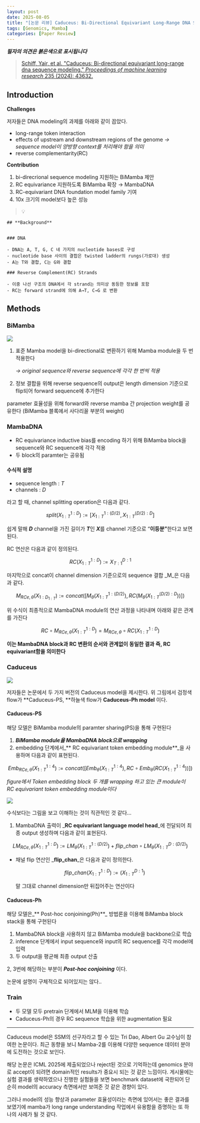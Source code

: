 ```yaml
---
layout: post
date: 2025-08-05
title: "[논문 리뷰] Caduceus: Bi-Directional Equivariant Long-Range DNA Sequence Modeling"
tags: [Genomics, Mamba]
categories: [Paper Review]
---
```


<span class="notion-red">_**필자의 의견은 붉은색으로 표시됩니다**_</span>


> [Schiff, Yair, et al. "Caduceus: Bi-directional equivariant long-range dna sequence modeling." ](https://pmc.ncbi.nlm.nih.gov/articles/PMC12189541/)[_Proceedings of machine learning research_](https://pmc.ncbi.nlm.nih.gov/articles/PMC12189541/)[ 235 (2024): 43632.](https://pmc.ncbi.nlm.nih.gov/articles/PMC12189541/)



## Introduction


**Challenges**


저자들은 DNA modeling의 과제를 아래와 같이 꼽았다.

- long-range token interaction
- effects of upstream and downstream regions of the genome 
_→ sequence model이 양방향 context를 처리해야 함을 의미_
- reverse complementarity(RC)

**Contribution**

1. bi-direcrional sequence modeling 지원하는 BiMamba 제안
1. RC equivariance 지원하도록 BiMamba 확장 → MambaDNA
1. RC-equivariant DNA foundation model family 기여
1. 10x 크기의 model보다 높은 성능

> 💡 


	## **Background**


	### DNA

	- DNA는 A, T, G, C 네 가지의 nucleotide bases로 구성
	- nucleotide base 사이의 결합은 twisted ladder의 rungs(가로대) 생성
	- A는 T와 결합, C는 G와 결합

	### Reverse Complement(RC) Strands

	- 이중 나선 구조의 DNA에서 각 strand는 의미상 동등한 정보를 포함
	- RC는 forward strand에 의해 A→T, C→G 로 변환


## Methods



### BiMamba


![](https://prod-files-secure.s3.us-west-2.amazonaws.com/542b861c-36a8-4051-84e5-8804b6728dba/2c247d59-7815-4980-99f0-8f0d21f445a7/image.png?X-Amz-Algorithm=AWS4-HMAC-SHA256&X-Amz-Content-Sha256=UNSIGNED-PAYLOAD&X-Amz-Credential=ASIAZI2LB466X2KLW7LQ%2F20250825%2Fus-west-2%2Fs3%2Faws4_request&X-Amz-Date=20250825T180119Z&X-Amz-Expires=3600&X-Amz-Security-Token=IQoJb3JpZ2luX2VjEAkaCXVzLXdlc3QtMiJHMEUCIDLrFf9AO0XDSQsQxIqJRGTOUdzFPmxl3xpxgUiy6rxLAiEA8MimV443LQQB0Z8SCmFQ8EULnwmXrDbgswEGocyvfZwq%2FwMIYhAAGgw2Mzc0MjMxODM4MDUiDI0BKCPhtya1poP1wircA1VoYtLBD27NQUCYKtqfQ8IWVy%2FzqXqv1b4GSu30lrYzJAp412SztBsXmh1sv0UOalZ8EkYs2YwJmxudVFARDvNG2qy0V4MUUoYd3tvWvvjDxaCFWeI3y%2B48%2BCoumIBNtyuy%2FJcmmM09Tr0O8eBblavdY3siApd2HKEafo1ta0sVAIX1tLMDW5N5D%2ByavJYXGFFkkDY9TD7fG5pwihwjS2gB%2F35SEpl82oih0reVaYDIiDNpIzormOAth2sd0dzxLbqmwz2O1TIJ3C6DBdc%2B4aQTf%2FMzMzw%2FBp6%2F3jVZipZdIlE%2FTf0v0Fj6GGArGTzQ3g5qP5958fHdaHcwrJM2J3GCzbZImwhTXf6FaIDJi4%2BVfemTQjYGfYzZzrDhba5FV8mhH6pnDO2aExTzanpInO2R7Op9JsGuGEL9x8k9M0AP5jfEi9w2XXgUui%2BOcvmouqg5YedO5eUkuvW6qeRnHBdFyFUOtfnmHtxToH1HomGC%2FUC0K9oGxOa0tKqQkia0T5zVE6EtE5UhzXOrczt5HdsoBWqzH5IpML6HidlOAuQhjo47a3x4yBZ7y0fLblyshgahNFIzX8Wz7JluORRqdWU19uCGnAGBaZ0mSuvCUJuQ9EUS3yRPhoF1Phs8MKCossUGOqUBl3p9EO9cwg%2F83N9h0INgchUx2x%2FaXlBRS0thWKWGwnresDs%2F4u8%2FIZMcDt6zp9a001c0BUTi%2BKWMV9zxNDSNuA6OKgR%2BOg483WBaXlyPphBKEE98mQACM4Ogwqq%2FHcgllB7iEbBk%2B3gskfyM0tNcUj8CJGpgPOMYan6xTIRbdvVdreVkC6SbeMhPbti7qO9RdV64ArlvkMhDZL9%2F2VBLiKcM%2F7fU&X-Amz-Signature=15f4f47c26f413a9bb83bf4ef7baf2a8cc3259fc88cc37dc2d315190c3caef54&X-Amz-SignedHeaders=host&x-amz-checksum-mode=ENABLED&x-id=GetObject)

1. 표준 Mamba model을 bi-directional로 변환하기 위해 Mamba module을 두 번 적용한다

	_→ original sequence와 reverse sequence에 각각 한 번씩 적용_

1. 정보 결합을 위해 reverse sequence의 output은 length dimension 기준으로 flip되어 forward sequence에 추가한다

parameter 효율성을 위해 forward와 reverse mamba 간 projection weight를 공유한다 (BiMamba 블록에서 사다리꼴 부분의 weight)



### MambaDNA

- RC equivariance inductive bias를 encoding 하기 위해 BiMamba block을 sequence와 RC sequence에 각각 적용
- 두 block의 paramter는 공유됨


#### 수식적 설명

- sequence length : _T_
- channels : _D_

라고 할 때,  channel splitting operation은 다음과 같다.


$$
split(X^{1:D}_{1:T}):=[X^{1:(D/2)}_{1:T},X^{(D/2):D}_{1:T}]
$$


<span class="notion-red">쉽게 말해 </span><span class="notion-red">_**D**_</span><span class="notion-red"> channel을 가진 길이가 </span><span class="notion-red">_**T**_</span><span class="notion-red">인 </span><span class="notion-red">_**X**_</span><span class="notion-red">를 channel 기준으로 “</span><span class="notion-red">**이등분”**</span><span class="notion-red">한다고 보면 된다.</span>


RC 연산은 다음과 같이 정의된다.


$$
RC(X^{1:D}_{1:T}):=X^{D:1}_{T:1}
$$


마지막으로 concat이 channel dimension 기준으로의 sequence 결합 _M_은 다음과 같다.


$$
M_{RCe,\theta}(X_{1:D_{1:T}}):=concat([M_{\theta}(X^{1:(D/2)}_{1:T}),RC(M_{\theta}(X^{(D/2):D}_{1:T}))])
$$


위 수식이 최종적으로 MambaDNA module의 연산 과정을 나타내며 아래와 같은 관계를 가진다


$$
RC\circ M_{RCe,\theta}(X^{1:D}_{1:T}) = M_{RCe,\theta} \circ RC(X^{1:D}_{1:T})
$$


**이는 MambaDNA block과 RC 변환의 순서와 관계없이 동일한 결과 즉, RC equivariant함을 의미한다**



### Caduceus


![](https://prod-files-secure.s3.us-west-2.amazonaws.com/542b861c-36a8-4051-84e5-8804b6728dba/f94a60d7-8145-473b-aef9-7c68d3ec604a/image.png?X-Amz-Algorithm=AWS4-HMAC-SHA256&X-Amz-Content-Sha256=UNSIGNED-PAYLOAD&X-Amz-Credential=ASIAZI2LB466X2KLW7LQ%2F20250825%2Fus-west-2%2Fs3%2Faws4_request&X-Amz-Date=20250825T180119Z&X-Amz-Expires=3600&X-Amz-Security-Token=IQoJb3JpZ2luX2VjEAkaCXVzLXdlc3QtMiJHMEUCIDLrFf9AO0XDSQsQxIqJRGTOUdzFPmxl3xpxgUiy6rxLAiEA8MimV443LQQB0Z8SCmFQ8EULnwmXrDbgswEGocyvfZwq%2FwMIYhAAGgw2Mzc0MjMxODM4MDUiDI0BKCPhtya1poP1wircA1VoYtLBD27NQUCYKtqfQ8IWVy%2FzqXqv1b4GSu30lrYzJAp412SztBsXmh1sv0UOalZ8EkYs2YwJmxudVFARDvNG2qy0V4MUUoYd3tvWvvjDxaCFWeI3y%2B48%2BCoumIBNtyuy%2FJcmmM09Tr0O8eBblavdY3siApd2HKEafo1ta0sVAIX1tLMDW5N5D%2ByavJYXGFFkkDY9TD7fG5pwihwjS2gB%2F35SEpl82oih0reVaYDIiDNpIzormOAth2sd0dzxLbqmwz2O1TIJ3C6DBdc%2B4aQTf%2FMzMzw%2FBp6%2F3jVZipZdIlE%2FTf0v0Fj6GGArGTzQ3g5qP5958fHdaHcwrJM2J3GCzbZImwhTXf6FaIDJi4%2BVfemTQjYGfYzZzrDhba5FV8mhH6pnDO2aExTzanpInO2R7Op9JsGuGEL9x8k9M0AP5jfEi9w2XXgUui%2BOcvmouqg5YedO5eUkuvW6qeRnHBdFyFUOtfnmHtxToH1HomGC%2FUC0K9oGxOa0tKqQkia0T5zVE6EtE5UhzXOrczt5HdsoBWqzH5IpML6HidlOAuQhjo47a3x4yBZ7y0fLblyshgahNFIzX8Wz7JluORRqdWU19uCGnAGBaZ0mSuvCUJuQ9EUS3yRPhoF1Phs8MKCossUGOqUBl3p9EO9cwg%2F83N9h0INgchUx2x%2FaXlBRS0thWKWGwnresDs%2F4u8%2FIZMcDt6zp9a001c0BUTi%2BKWMV9zxNDSNuA6OKgR%2BOg483WBaXlyPphBKEE98mQACM4Ogwqq%2FHcgllB7iEbBk%2B3gskfyM0tNcUj8CJGpgPOMYan6xTIRbdvVdreVkC6SbeMhPbti7qO9RdV64ArlvkMhDZL9%2F2VBLiKcM%2F7fU&X-Amz-Signature=77034c59f52807d014aaaf07007f60156ab5b66c8ec7dac510d6a146678bca43&X-Amz-SignedHeaders=host&x-amz-checksum-mode=ENABLED&x-id=GetObject)


저자들은 논문에서 두 가지 버전의 Caduceus model을 제시한다. 위 그림에서 검정색 flow가 **Caduceus-PS, **하늘색 flow가 **Caduceus-Ph model** 이다.



#### Caduceus-PS


해당 모델은 BiMamba module의 paramter sharing(PS)을 통해 구현된다

1. _**BiMamba module을 MambaDNA block으로 wrapping**_
1. embedding 단계에서_** RC equivariant token embedding module**_을 사용하며 다음과 같이 표현된다.

$$
Emb_{RCe,\theta}(X^{1:4}_{1:T}):=concat([Emb_{\theta}(X^{1:4}_{1:T}),RC \circ Emb_{\theta}(RC(X^{1:4}_{1:T}))])
$$


_figure에서 Token embedding block 두 개를 wrapping 하고 있는 큰 module이 RC equivariant token embedding module이다_


![](https://prod-files-secure.s3.us-west-2.amazonaws.com/542b861c-36a8-4051-84e5-8804b6728dba/b175e4da-71eb-4e91-8c23-a06dabe673c9/image.png?X-Amz-Algorithm=AWS4-HMAC-SHA256&X-Amz-Content-Sha256=UNSIGNED-PAYLOAD&X-Amz-Credential=ASIAZI2LB466X2KLW7LQ%2F20250825%2Fus-west-2%2Fs3%2Faws4_request&X-Amz-Date=20250825T180120Z&X-Amz-Expires=3600&X-Amz-Security-Token=IQoJb3JpZ2luX2VjEAkaCXVzLXdlc3QtMiJHMEUCIDLrFf9AO0XDSQsQxIqJRGTOUdzFPmxl3xpxgUiy6rxLAiEA8MimV443LQQB0Z8SCmFQ8EULnwmXrDbgswEGocyvfZwq%2FwMIYhAAGgw2Mzc0MjMxODM4MDUiDI0BKCPhtya1poP1wircA1VoYtLBD27NQUCYKtqfQ8IWVy%2FzqXqv1b4GSu30lrYzJAp412SztBsXmh1sv0UOalZ8EkYs2YwJmxudVFARDvNG2qy0V4MUUoYd3tvWvvjDxaCFWeI3y%2B48%2BCoumIBNtyuy%2FJcmmM09Tr0O8eBblavdY3siApd2HKEafo1ta0sVAIX1tLMDW5N5D%2ByavJYXGFFkkDY9TD7fG5pwihwjS2gB%2F35SEpl82oih0reVaYDIiDNpIzormOAth2sd0dzxLbqmwz2O1TIJ3C6DBdc%2B4aQTf%2FMzMzw%2FBp6%2F3jVZipZdIlE%2FTf0v0Fj6GGArGTzQ3g5qP5958fHdaHcwrJM2J3GCzbZImwhTXf6FaIDJi4%2BVfemTQjYGfYzZzrDhba5FV8mhH6pnDO2aExTzanpInO2R7Op9JsGuGEL9x8k9M0AP5jfEi9w2XXgUui%2BOcvmouqg5YedO5eUkuvW6qeRnHBdFyFUOtfnmHtxToH1HomGC%2FUC0K9oGxOa0tKqQkia0T5zVE6EtE5UhzXOrczt5HdsoBWqzH5IpML6HidlOAuQhjo47a3x4yBZ7y0fLblyshgahNFIzX8Wz7JluORRqdWU19uCGnAGBaZ0mSuvCUJuQ9EUS3yRPhoF1Phs8MKCossUGOqUBl3p9EO9cwg%2F83N9h0INgchUx2x%2FaXlBRS0thWKWGwnresDs%2F4u8%2FIZMcDt6zp9a001c0BUTi%2BKWMV9zxNDSNuA6OKgR%2BOg483WBaXlyPphBKEE98mQACM4Ogwqq%2FHcgllB7iEbBk%2B3gskfyM0tNcUj8CJGpgPOMYan6xTIRbdvVdreVkC6SbeMhPbti7qO9RdV64ArlvkMhDZL9%2F2VBLiKcM%2F7fU&X-Amz-Signature=3125e21420ef6940f31eb984dc0604a4ff3bac701105b31c4b5003eeed873c72&X-Amz-SignedHeaders=host&x-amz-checksum-mode=ENABLED&x-id=GetObject)


<span class="notion-red">수식보다는 그림을 보고 이해하는 것이 직관적인 것 같다…</span>

1. MambaDNA 출력이 _**RC equivariant language model head**_에 전달되어 최종 output 생성하며 다음과 같이 표현된다.

$$
LM_{RCe,\theta}(X^{1:D}_{1:T}):= LM_{\theta}(X^{1:(D/2)}_{1:T})+flip\_chan\circ LM_{\theta}(X^{D:(D/2)}_{1:T})
$$

- 채널 flip 연산인 _**flip\_chan**_은 다음과 같이 정의한다.

	$$
	flip\_chan(X^{1:D}_{1:T}):=(X^{D:1}_{1:T})
	$$


	말 그대로 channel dimension만 뒤집어주는 연산이다



#### Caduceus-Ph


해당 모델은_** Post-hoc conjoining(Ph)**_ 방법론을 이용해 BiMamba block stack을 통해 구현된다

1. MambaDNA block을 사용하지 않고 BiMamba module을 backbone으로 학습
1. inference 단계에서 input sequence와 input의 RC sequence를 각각 model에 입력
1. 두 output을 평균해 최종 output 산출

2, 3번에 해당하는 부분이 _**Post-hoc conjoining**_ 이다.


<span class="notion-red">논문에 설명이 구체적으로 되어있지는 않다..</span>



### Train

- 두 모델 모두 pretrain 단계에서 MLM을 이용해 학습
- Caduceus-Ph의 경우 RC sequence 학습을 위한 augmentation 필요

---


<span class="notion-red">Caduceus model은 SSM의 선구자라고 할 수 있는 Tri Dao, Albert Gu 교수님이 참여한 논문이다. 최근 동향을 보니 Mamba-2를 이용해 다양한 sequence 데이터 분야에 도전하는 것으로 보인다.</span>


<span class="notion-red">해당 논문은 ICML 2025에 제출되었으나 reject된 것으로 기억하는데 genomics 분야로 accept이 되려면 domain적인 results가 중요시 되는 것 같은 느낌이다. 게시물에는 실험 결과를 생략하였으나 진행한 실험들을 보면 benchmark dataset에 국한되어 단순히 model의 accuracy 측면에서만 보여준 것 같은 경향이 있다.</span>


<span class="notion-red">그러나 model의 성능 향상과 parameter 효율성이라는 측면에 있어서는 좋은 결과를 보였기에 mamba가 long range understanding 작업에서 유용함을 증명하는 또 하나의 사례가 될 것 같다.</span>

